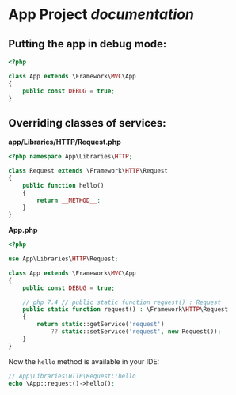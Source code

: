 # App Project *documentation*

## Putting the app in debug mode:

```php
<?php

class App extends \Framework\MVC\App
{
	public const DEBUG = true;
}
```

## Overriding classes of services:

**app/Libraries/HTTP/Request.php**

```php
<?php namespace App\Libraries\HTTP;

class Request extends \Framework\HTTP\Request
{
	public function hello()
	{
		return __METHOD__;
	}
}
```

**App.php**

```php
<?php

use App\Libraries\HTTP\Request;

class App extends \Framework\MVC\App
{
	public const DEBUG = true;

	// php 7.4 // public static function request() : Request
	public static function request() : \Framework\HTTP\Request
	{
		return static::getService('request')
			?? static::setService('request', new Request());
	}
}
```

Now the `hello` method is available in your IDE:

```php
// App\Libraries\HTTP\Request::hello
echo \App::request()->hello();
```

